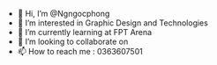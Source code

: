 - 👋 Hi, I’m @Ngngocphong
- 👀 I’m interested in Graphic Design and Technologies
- 🌱 I’m currently learning at FPT Arena
- 💞️ I’m looking to collaborate on 
- 📫 How to reach me : 0363607501 

<!---
Ngngocphong/Ngngocphong is a ✨ special ✨ repository because its `README.md` (this file) appears on your GitHub profile.
You can click the Preview link to take a look at your changes.
--->

